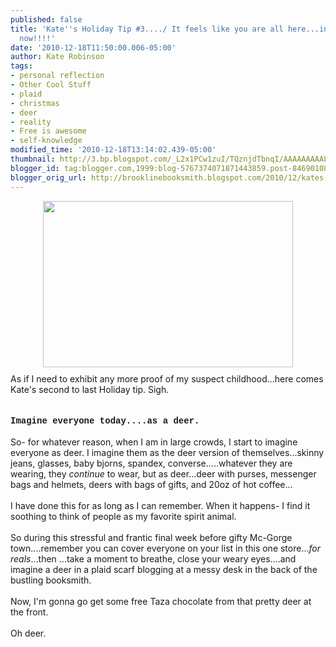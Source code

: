 ```yaml
---
published: false
title: 'Kate''s Holiday Tip #3..../ It feels like you are all here...in the store...right
  now!!!!'
date: '2010-12-18T11:50:00.006-05:00'
author: Kate Robinson
tags:
- personal reflection
- Other Cool Stuff
- plaid
- christmas
- deer
- reality
- Free is awesome
- self-knowledge
modified_time: '2010-12-18T13:14:02.439-05:00'
thumbnail: http://3.bp.blogspot.com/_L2x1PCw1zuI/TQznjdTbnqI/AAAAAAAAAL4/7So8VD0z-ag/s72-c/article-0-020D023100000578-940_468x286_popup.jpg
blogger_id: tag:blogger.com,1999:blog-5767374071871443859.post-846901082270907129
blogger_orig_url: http://brooklinebooksmith.blogspot.com/2010/12/kates-holiday-tip-3-it-feels-like-you.html
---
```


<a href="http://3.bp.blogspot.com/_L2x1PCw1zuI/TQznjdTbnqI/AAAAAAAAAL4/7So8VD0z-ag/s1600/article-0-020D023100000578-940_468x286_popup.jpg"><img style="TEXT-ALIGN: center; MARGIN: 0px auto 10px; WIDTH: 400px; DISPLAY: block; HEIGHT: 266px; CURSOR: hand" id="BLOGGER_PHOTO_ID_5552067036988546722" border="0" alt="" src="http://3.bp.blogspot.com/_L2x1PCw1zuI/TQznjdTbnqI/AAAAAAAAAL4/7So8VD0z-ag/s400/article-0-020D023100000578-940_468x286_popup.jpg" /></a> As if I need to exhibit any more proof of my suspect childhood...here comes Kate's second to last Holiday tip. Sigh.<br /><br /><strong><span style="font-family:courier new;"></span></strong><br /><strong><span style="font-family:courier new;">Imagine everyone today....as a deer.</span></strong><br /><br />So- for whatever reason, when I am in large crowds, I start to imagine everyone as deer. I imagine them as the deer version of themselves...skinny jeans, glasses, baby bjorns, spandex, converse.....whatever they are wearing, they <em>continue</em> to wear, but as deer...deer with purses, messenger bags and helmets, deers with bags of gifts, and 20oz of hot coffee...<br /><br />I have done this for as long as I can remember. When it happens- I find it soothing to think of people as my favorite spirit animal.<br /><br />So during this stressful and frantic final week before gifty Mc-Gorge town....remember you can cover everyone on your list in this one store...<em>for reals</em>...then ...take a moment to breathe, close your weary eyes....and imagine a deer in a plaid scarf blogging at a messy desk in the back of the bustling booksmith.<br /><br />Now, I'm gonna go get some free Taza chocolate from that pretty deer at the front.<br /><br />Oh deer.